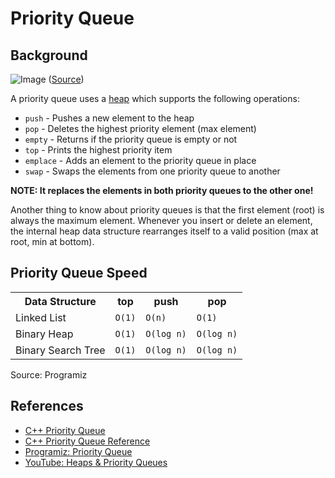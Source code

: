 # Priority Queue

## Background

![Image](https://cdn.programiz.com/sites/tutorial2program/files/Introduction.png)
([Source](https://www.programiz.com/dsa/priority-queue))

A priority queue uses a [heap](../heap/README.md) which supports the following operations:

- `push` - Pushes a new element to the heap
- `pop` - Deletes the highest priority element (max element)
- `empty` - Returns if the priority queue is empty or not
- `top` - Prints the highest priority item
- `emplace` - Adds an element to the priority queue in place
- `swap` - Swaps the elements from one priority queue to another

**NOTE: It replaces the elements in both priority queues to the other one!**

Another thing to know about priority queues is that the first element (root) is always the maximum element. Whenever you insert or delete an element, the internal heap data structure rearranges itself to a valid position (max at root, min at bottom).

## Priority Queue Speed

<table border="0">
		<tbody>
			<tr>
				<th>Data Structure</th>
				<th>top</th>
				<th>push</th>
				<th>pop</th>
			</tr>
			<tr>
				<td>Linked List</td>
				<td><code>O(1)</code></td>
				<td><code>O(n)</code></td>
				<td><code>O(1)</code></td>
			</tr>
			<tr>
				<td>Binary Heap</td>
				<td><code>O(1)</code></td>
				<td><code>O(log n)</code></td>
				<td><code>O(log n)</code></td>
			</tr>
			<tr>
				<td>Binary Search Tree</td>
				<td><code>O(1)</code></td>
				<td><code>O(log n)</code></td>
				<td><code>O(log n)</code></td>
			</tr>
		</tbody>
	</table>

Source: Programiz

## References

- [C++ Priority Queue](http://www.cplusplus.com/reference/queue/priority_queue/swap/)
- [C++ Priority Queue Reference](https://en.cppreference.com/w/cpp/container/priority_queue)
- [Programiz: Priority Queue](https://www.programiz.com/dsa/priority-queue)
- [YouTube: Heaps & Priority Queues](https://www.youtube.com/watch?v=qXdt1AHMB2o)
